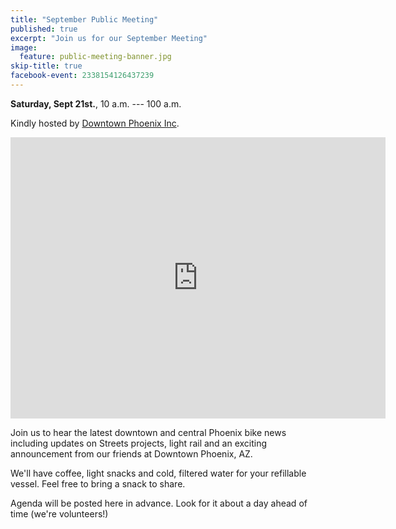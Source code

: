 ```yaml
---
title: "September Public Meeting"
published: true
excerpt: "Join us for our September Meeting"
image:
  feature: public-meeting-banner.jpg
skip-title: true
facebook-event: 2338154126437239
---
```


**Saturday, Sept 21st.**, 10 a.m. --- 100 a.m.

Kindly hosted by [Downtown Phoenix Inc](http://dtphx.org/).
<iframe src="https://www.google.com/maps/embed?pb=!1m14!1m8!1m3!1d13316.204567160927!2d-112.0736025!3d33.4479741!3m2!1i1024!2i768!4f13.1!3m3!1m2!1s0x0%3A0x1aa363d3395991dc!2sDowntown+Phoenix+Inc!5e0!3m2!1sen!2sus!4v1472699206206" width="600" height="450" frameborder="0" style="border:0" allowfullscreen></iframe>

Join us to hear the latest downtown and central Phoenix bike news including updates on Streets projects, light rail and an exciting announcement from our friends at Downtown Phoenix, AZ.

We'll have coffee, light snacks and cold, filtered water for your refillable vessel. Feel free to bring a snack to share.

Agenda will be posted here in advance. Look for it about a day ahead of time (we're volunteers!)
